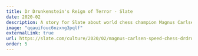 ```yaml
---
title: Dr Drunkenstein's Reign of Terror - Slate
date: 2020-02
description: A story for Slate about world chess champion Magnus Carlsen's streaming career.
image: "qqauifouc6nzxng3pqlf"
externalLink: true
url: https://slate.com/culture/2020/02/magnus-carlsen-speed-chess-drdrunkenstein-pseudonyms-twitch-youtube.html
order: 5
---
```


